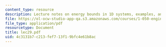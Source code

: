 ```yaml
---
content_type: resource
description: Lecture notes on energy bounds in 1D systems, examples, and applications.
file: https://ol-ocw-studio-app-qa.s3.amazonaws.com/courses/1-050-engineering-mechanics-i-fall-2007/4c3131b7c213fef713f19bfc4e61b8ac_lec29.pdf
file_type: application/pdf
resourcetype: Document
title: lec29.pdf
uid: 4c3131b7-c213-fef7-13f1-9bfc4e61b8ac
---
```

